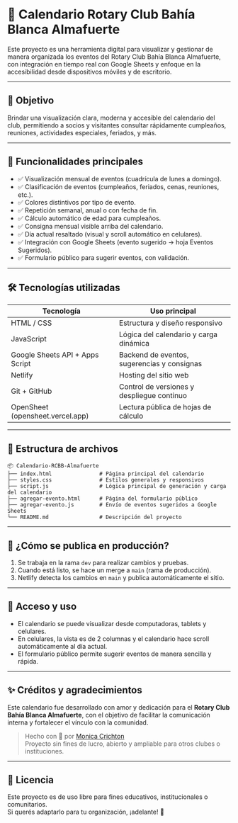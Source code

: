 # 📆 Calendario Rotary Club Bahía Blanca Almafuerte

Este proyecto es una herramienta digital para visualizar y gestionar de manera organizada los eventos del Rotary Club Bahía Blanca Almafuerte, con integración en tiempo real con Google Sheets y enfoque en la accesibilidad desde dispositivos móviles y de escritorio.

---

## 🎯 Objetivo

Brindar una visualización clara, moderna y accesible del calendario del club, permitiendo a socios y visitantes consultar rápidamente cumpleaños, reuniones, actividades especiales, feriados, y más.

---

## 🧩 Funcionalidades principales

- ✅ Visualización mensual de eventos (cuadrícula de lunes a domingo).
- ✅ Clasificación de eventos (cumpleaños, feriados, cenas, reuniones, etc.).
- ✅ Colores distintivos por tipo de evento.
- ✅ Repetición semanal, anual o con fecha de fin.
- ✅ Cálculo automático de edad para cumpleaños.
- ✅ Consigna mensual visible arriba del calendario.
- ✅ Día actual resaltado (visual y scroll automático en celulares).
- ✅ Integración con Google Sheets (evento sugerido → hoja Eventos Sugeridos).
- ✅ Formulario público para sugerir eventos, con validación.

---

## 🛠️ Tecnologías utilizadas

| Tecnología       | Uso principal                              |
|------------------|---------------------------------------------|
| HTML / CSS       | Estructura y diseño responsivo              |
| JavaScript       | Lógica del calendario y carga dinámica      |
| Google Sheets API + Apps Script | Backend de eventos, sugerencias y consignas |
| Netlify          | Hosting del sitio web                       |
| Git + GitHub     | Control de versiones y despliegue continuo  |
| OpenSheet (opensheet.vercel.app) | Lectura pública de hojas de cálculo |

---

## 📁 Estructura de archivos

```
📦 Calendario-RCBB-Almafuerte
├── index.html               # Página principal del calendario
├── styles.css               # Estilos generales y responsivos
├── script.js                # Lógica principal de generación y carga del calendario
├── agregar-evento.html      # Página del formulario público
├── agregar-evento.js        # Envío de eventos sugeridos a Google Sheets
└── README.md                # Descripción del proyecto
```

---

## 🚀 ¿Cómo se publica en producción?

1. Se trabaja en la rama `dev` para realizar cambios y pruebas.
2. Cuando está listo, se hace un merge a `main` (rama de producción).
3. Netlify detecta los cambios en `main` y publica automáticamente el sitio.

---

## 📱 Acceso y uso

- El calendario se puede visualizar desde computadoras, tablets y celulares.
- En celulares, la vista es de 2 columnas y el calendario hace scroll automáticamente al día actual.
- El formulario público permite sugerir eventos de manera sencilla y rápida.

---

## ✨ Créditos y agradecimientos

Este calendario fue desarrollado con amor y dedicación para el **Rotary Club Bahía Blanca Almafuerte**, con el objetivo de facilitar la comunicación interna y fortalecer el vínculo con la comunidad.

> Hecho con 💙 por [Monica Crichton](https://github.com/MoniCrichton)  
> Proyecto sin fines de lucro, abierto y ampliable para otros clubes o instituciones.

---

## 📝 Licencia

Este proyecto es de uso libre para fines educativos, institucionales o comunitarios.  
Si querés adaptarlo para tu organización, ¡adelante! 🙌
